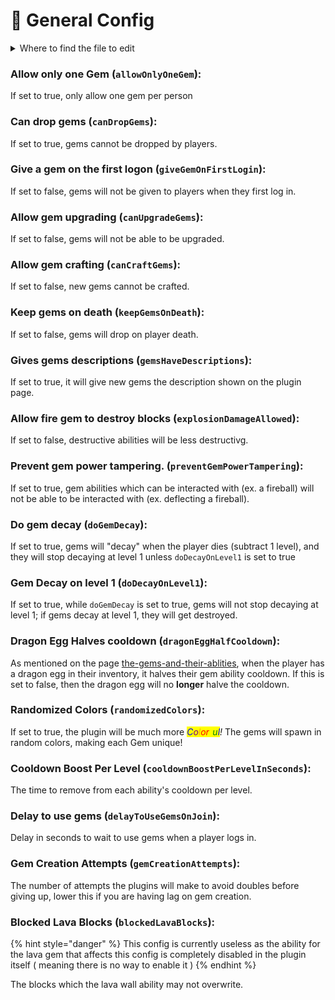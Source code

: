 # 📝 General Config

<details>

<summary>Where to find the file to edit</summary>

Open your server's file manager and then go to:

`~/plugins/PowerGems/config.yml`

Open the file using a text editor

_<mark style="color:yellow;">Note: it is not the folder containing other config files</mark>_

</details>

### Allow only one Gem (`allowOnlyOneGem`):

If set to true, only allow one gem per person

### Can drop gems (`canDropGems`):

If set to true, gems cannot be dropped by players.

### Give a gem on the first logon (`giveGemOnFirstLogin`):

If set to false, gems will not be given to players when they first log in.

### Allow gem upgrading (`canUpgradeGems`):

If set to false, gems will not be able to be upgraded.

### Allow gem crafting (`canCraftGems`):

If set to false, new gems cannot be crafted.

### Keep gems on death (`keepGemsOnDeath`):

If set to false, gems will drop on player death.

### Gives gems descriptions (`gemsHaveDescriptions`):

If set to true, it will give new gems the description shown on the plugin page.

### Allow fire gem to destroy blocks (`explosionDamageAllowed`):

If set to false, destructive abilities will be less destructivg.

### Prevent gem power tampering. (`preventGemPowerTampering`):

If set to true, gem abilities which can be interacted with (ex. a fireball) will not be able to be interacted with (ex. deflecting a fireball).

### Do gem decay (`doGemDecay`):

If set to true, gems will "decay" when the player dies (subtract 1 level), and they will stop decaying at level 1 unless `doDecayOnLevel1` is set to true

### Gem Decay on level 1 (`doDecayOnLevel1`):

If set to true, while `doGemDecay` is set to true, gems will not stop decaying at level 1; if gems decay at level 1, they will get destroyed.&#x20;

### Dragon Egg Halves cooldown (`dragonEggHalfCooldown`):

As mentioned on the page [the-gems-and-their-ablities](../../../overview/the-gems-and-their-ablities/ "mention"), when the player has a dragon egg in their inventory, it halves their gem ability cooldown. If this is set to false, then the dragon egg will no **longer** halve the cooldown.

### Randomized Colors (`randomizedColors`):

If set to true, the plugin will be much more _<mark style="color:blue;">C</mark><mark style="color:purple;">o</mark><mark style="color:orange;">l</mark><mark style="color:red;">or</mark><mark style="color:yellow;">f</mark><mark style="color:green;">u</mark><mark style="color:blue;">l</mark>!_ The gems will spawn in random colors, making each Gem unique!

### Cooldown Boost Per Level (`cooldownBoostPerLevelInSeconds`):

The time to remove from each ability's cooldown per level.

### Delay to use gems (`delayToUseGemsOnJoin`):

Delay in seconds to wait to use gems when a player logs in.

### Gem Creation Attempts (`gemCreationAttempts`):

The number of attempts the plugins will make to avoid doubles before giving up, lower this if you are having lag on gem creation.

### Blocked Lava Blocks (`blockedLavaBlocks`):

{% hint style="danger" %}
This config is currently useless as the ability for the lava gem that affects this config is completely disabled in the plugin itself ( meaning there is no way to enable it )
{% endhint %}

The blocks which the lava wall ability may not overwrite.
